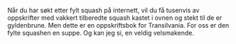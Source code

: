 Når du har søkt etter fylt squash på internett, vil du få tusenvis av oppskrifter med vakkert tilberedte squash kastet i ovnen og stekt til de er gyldenbrune. Men dette er en oppskriftsbok for Transilvania. For oss er den fylte squashen en suppe. Og kan jeg si, en veldig velsmakende.